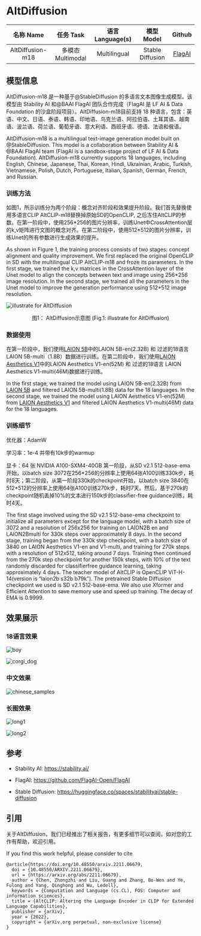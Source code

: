 # AltDiffusion

|  名称 Name   | 任务 Task       |   语言 Language(s)    | 模型 Model    | Github |
|:----------:| :----:  |:-------------------:| :----:  |:------:|
| AltDiffusion-m18 | 多模态 Multimodal | Multilingual | Stable Diffusion |   [FlagAI](https://github.com/FlagAI-Open/FlagAI)   |

## 模型信息
AltDiffusion-m18 是一种基于@StableDiffusion 的多语言文本图像生成模型。该模型由 Stability AI 和@BAAI FlagAI 团队合作完成（FlagAI 是 LF AI & Data Foundation 的沙盒阶段项目）。AltDiffusion-m18目前支持 18 种语言，包含：英语、中文、日语、泰语、韩语、印地语、乌克兰语、阿拉伯语、土耳其语、越南语、波兰语、荷兰语、葡萄牙语、意大利语、西班牙语、德语、法语和俄语。

AltDiffusion-m18 is a multilingual text-image generation model built on @StableDiffusion. This model is a collaboration between Stability AI & @BAAI FlagAI team (FlagAI is a sandbox-stage project of LF AI & Data Foundation). AltDiffusion-m18 currently supports 18 languages, including English, Chinese, Japanese, Thai, Korean, Hindi, Ukrainian, Arabic, Turkish, Vietnamese, Polish, Dutch, Portuguese, Italian, Spanish, German, French, and Russian.

###  训练方法
如图1，所示训练分为两个阶段：概念对齐阶段和效果提升阶段。我们首先替换使用多语言CLIP AltCLIP-m18替换掉原始SD的OpenCLIP, 之后冻住AltCLIP的参数。在第一阶段中，使用256\*256的图片分辨率，训练Unet中CrossAttention层的k,v矩阵进行文图的概念对齐。在第二阶段中，使用512\*512的图片分辨率，训练Unet的所有参数进行生成效果的提升。

As shown in Figure 1, the training process consists of two stages: concept alignment and quality improvement. We first replaced the original OpenCLIP in SD with the multilingual CLIP AltCLIP-m18 and froze its parameters. In the first stage, we trained the k,v matrices in the CrossAttention layer of the Unet model to align the concepts between text and image using 256\*256 image resolution. In the second stage, we trained all the parameters in the Unet model to improve the generation performance using 512\*512 image resolution.

![illustrate for AltDiffusion](./imgs/model.png)

<center>
图1： AltDiffusion示意图 (Fig.1: illustrate for AltDiffusion)
</center>

### 数据使用
在第一阶段中，我们使用[LAION 5B](https://laion.ai/blog/laion-5b/)中的LAION 5B-en(2.32B) 和 过滤的18语言 LAION 5B-multi（1.8B）数据进行训练。在第二阶段中，我们使用[LAION Aesthetics V1](https://laion.ai/blog/laion-aesthetics/)中的LAION Aesthetics V1-en(52M) 和 过滤的18语言 LAION Aesthetics V1-multi(46M)数据进行训练。

In the first stage, we trained the model using LAION 5B-en(2.32B) from [LAION 5B](https://laion.ai/blog/laion-5b/) and filtered LAION 5B-multi(1.8B) data for the 18 languages. In the second stage, we trained the model using LAION Aesthetics V1-en(52M) from [LAION Aesthetics V1](https://laion.ai/blog/laion-aesthetics/) and filtered LAION Aesthetics V1-multi(46M) data for the 18 languages.

### 训练细节
优化器：AdamW 

学习率：1e-4 并带有10k步的warmup

显卡：64 张 NVIDIA A100-SXM4-40GB
第一阶段，从SD v2.1 512-base-ema开始，以batch size 3072在256\*256的分辨率上使用64张A100训练330k步，耗时8天；第二阶段，从第一阶段330k的checkpoint开始，以batch size 3840在512\*512的分辨率上使用64张A100训练270k步，耗时7天。然后，基于270k的checkpoint随机丢掉10%的文本进行150k步的classifier-free guidance训练，耗时4天。

The first stage involved using the SD v2.1 512-base-ema checkpoint to initialize all parameters except for the language model, with a batch size of 3072 and a resolution of 256x256 for training on LAION2B en and LAION2Bmulti for 330k steps over approximately 8 days. In the second stage, training began from the 330k step checkpoint, with a batch size of 3840 on LAION Aesthetics V1-en and V1-multi, and training for 270k steps with a resolution of 512x512, taking around 7 days. Training then continued from the 270k step checkpoint for another 150k steps, with 10% of the text randomly discarded for classifierfree guidance learning, taking approximately 4 days. The teacher model of AltCLIP is OpenCLIP ViT-H-14(version is ”laion2b s32b b79k”). The pretrained Stable Diffusion
checkpoint we used is SD v2.1 512-base-ema. We also use Xformer and Efficient Attention to save memory use and speed up training. The decay of EMA is 0.9999.

## 效果展示

### 18语言效果
![boy](./imgs/boy.SVG)

![corgi_dog](./imgs/corgi_dog.SVG)

### 中文效果

![chinese_samples](./imgs/chinese_samples.png)

### 长图效果

![long1](./imgs/long1.SVG)

![long2](./imgs/long2.SVG)

## 参考

- Stability AI: https://stability.ai/

- FlagAI: https://github.com/FlagAI-Open/FlagAI

- Stable Diffusion: https://huggingface.co/spaces/stabilityai/stable-diffusion

## 引用
关于AltDiffusion，我们已经推出了相关报告，有更多细节可以查阅，如对您的工作有帮助，欢迎引用。

If you find this work helpful, please consider to cite
```
@article{https://doi.org/10.48550/arxiv.2211.06679,
  doi = {10.48550/ARXIV.2211.06679},
  url = {https://arxiv.org/abs/2211.06679},
  author = {Chen, Zhongzhi and Liu, Guang and Zhang, Bo-Wen and Ye, Fulong and Yang, Qinghong and Wu, Ledell},
  keywords = {Computation and Language (cs.CL), FOS: Computer and information sciences},
  title = {AltCLIP: Altering the Language Encoder in CLIP for Extended Language Capabilities},
  publisher = {arXiv},
  year = {2022},
  copyright = {arXiv.org perpetual, non-exclusive license}
}
```
